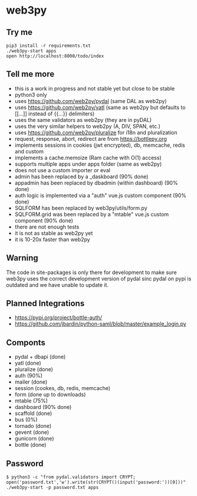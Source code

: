 # web3py

## Try me

```
pip3 install -r requirements.txt
./web3py-start apps
open http://localhost:8000/todo/index
```

## Tell me more

- this is a work in progress and not stable yet but close to be stable
- python3 only
- uses https://github.com/web2py/pydal (same DAL as web2py)
- uses https://github.com/web2py/yatl (same as web2py but defaults to [[...]] instead of {{...}} delimiters)
- uses the same validators as web2py (they are in pyDAL)
- uses the very similar helpers to web2py (A, DIV, SPAN, etc.)
- uses https://github.com/web2py/pluralize for i18n and pluralization
- request, response, abort, redirect are from https://bottlepy.org
- implements sessions in cookies (jwt encrypted), db, memcache, redis and custom
- implements a cache.memoize (Ram cache with O(1) access)
- supports multiple apps under apps folder (same as web2py)
- does not use a custom importer or eval
- admin has been replaced by a _daskboard (90% done)
- appadmin has been replaced by dbadmin (within dashboard) (90% done)
- auth logic is implemented via a "auth" vue.js custom component (90% done)
- SQLFORM has been replaced by web3py/utils/form.py
- SQLFORM.grid was been replaced by a "mtable" vue.js custom component (90% done)
- there are not enough tests
- it is not as stable as web2py yet
- it is 10-20x faster than web2py

## Warning
The code in site-packages is only there for development to make sure web3py uses the correct
development version of pydal sinc pydal on pypi is outdated and we have unable to update it.

## Planned Integrations
- https://pypi.org/project/bottle-auth/
- https://github.com/jbardin/python-saml/blob/master/example_login.py

## Componts

- pydal + dbapi (done)
- yatl (done)
- pluralize (done)
- auth (90%)
- mailer (done)
- session (cookes, db, redis, memcache)
- form (done up to downloads)
- mtable (75%)
- dashboard (90% done)
- scaffold (done)
- bus (0%)
- tornado (done)
- gevent (done)
- gunicorn (done)
- bottle (done)

## Password 

```
$ python3 -c "from pydal.validators import CRYPT; open('password.txt','w').write(str(CRYPT()(input('password:'))[0]))"
./web3py-start -p password.txt apps
```